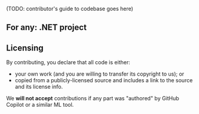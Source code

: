 (TODO: contributor's guide to codebase goes here)

## For any: .NET project

## Licensing
[//]: # "Changing this section? Don't forget to update the modification date in the PR template!"

By contributing, you declare that all code is either:
- your own work (and you are willing to transfer its copyright to us); or
- copied from a publicly-licensed source and includes a link to the source and its license info.

We **will not accept** contributions if any part was "authored" by GitHub Copilot or a similar ML tool.
